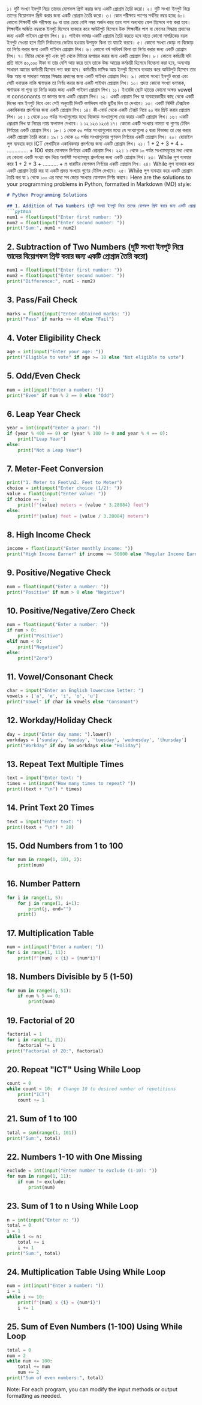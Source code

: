 ১। দুটি সংখ্যা ইনপুট নিয়ে তাদের যোগফল প্রিন্ট করার জন্য একটি প্রোগ্রাম তৈরি করো।
২। দুটি সংখ্যা ইনপুট নিয়ে তাদের বিয়োগফল প্রিন্ট করার জন্য একটি প্রোগ্রাম তৈরি করো।
৩। কোন পরীক্ষায় পাশের সর্বনিম্ন নম্বর হচ্ছে ৪০। কোনো শিক্ষার্থী যদি পরীক্ষায় ৪০ বা তার চেয়ে বেশি নম্বর অর্জন করে তবে পাশ অন্যথায় ফেল হিসেবে গণ্য করা হবে। শিক্ষার্থীর অর্জিত নম্বরকে ইনপুট হিসেবে ব্যবহার করে আউটপুট হিসেবে উক্ত শিক্ষার্থীর পাশ বা ফেলের সিদ্ধান্ত প্রদানের জন্য একটি পাইথন প্রোগাম লিখ।
৪। পাইথন ভাষার একটি প্রোগ্রাম তৈরি করতে হবে যাতে কোনো নাগরিকের বয়স ইনপুট দেওয়া হলে তিনি নির্বাচনের ভোটার হওয়ার উপযুক্ত কিনা তা যাচাই করবে।
৫। কোনো সংখ্যা জোড় না বিজোড় তা নির্ণয় করার জন্য একটি পাইথন প্রোগ্রাম লিখ।
৬। কোনো বর্ষ অধিবর্ষ কিনা তা নির্ণয় করার জন্য একটি প্রোগ্রাম লিখ।
৭। মিটার থেকে ফুট এবং ফুট থেকে মিটারে রূপান্তর করার জন্য একটি প্রোগ্রাম লিখ।
৮। কোনো কর্মচারী যদি প্রতি মাসে ৫০,০০০ টাকা বা তার বেশি আয় করে তবে তাকে উচ্চ আয়ের কর্মচারী হিসেবে বিবেচনা করা হবে, অন্যথায় সাধারণ আয়ের কর্মচারী হিসেবে গণ্য করা হবে। কর্মচারীর মাসিক আয় ইনপুট হিসেবে ব্যবহার করে আউটপুট হিসেবে তার উচ্চ আয় বা সাধারণ আয়ের সিদ্ধান্ত প্রদানের জন্য একটি পাইথন প্রোগ্রাম লিখ।
৯। কোনো সংখ্যা ইনপুট করো এবং সেটি ধনাত্মক নাকি ঋণাত্মক তা নির্ণয় করার জন্য একটি পাইথন প্রোগ্রাম লিখ।
১০। প্রদত্ত কোনো সংখ্যা ধনাত্মক, ঋণাত্মক না শূন্য তা নির্ণয় করার জন্য একটি পাইথণ প্রোগ্রাম লিখ।
১১। ইংরেজি ছোট হাতের কোনো অক্ষর vowel না consonants তা জানার জন্য একটি প্রোগ্রাম লিখ।
১২। একটি প্রোগ্রাম লিখ যা ব্যবহারকারীর কাছ থেকে একটি দিনের নাম ইনপুট নিবে এবং সেই অনুযায়ী দিনটি কর্মদিবস নাকি ছুটির দিন তা দেখাবে।
১৩। একটি নির্দিষ্ট টেক্সটকে একাধিকবার প্রদর্শনের জন্য একটি প্রোগ্রাম লিখ।
১৪। কী-বোর্ড থেকে একটি টেক্সট নিয়ে ২০ বার প্রিন্ট করার প্রোগ্রাম লিখ।
১৫। ১ থেকে ১০০ পর্যন্ত সংখ্যাগুলোর মধ্যে বিজোড় সংখ্যাগুলো বের করার একটি প্রোগ্রাম লিখ।
১৬। একটি প্রোগ্রাম লিখ যা নিম্নের ন্যায় ফলাফল দেখাবে।
১
১২
১২৩
১২৩৪
১৭। কোনো একটি সংখ্যার নামতা বা গুণের টেবিল নির্ণয়ের একটি প্রোগ্রাম লিখ।
১৮। ১ থেকে ৫০ পর্যন্ত সংখ্যাগুলোর মধ্যে যে সংখ্যাগুলো ৫ দ্বারা বিভাজ্য তা বের করার একটি প্রোগ্রাম তৈরি করো।
১৯। ১ থেকে ২০ পর্যন্ত সংখ্যাগুলোর গুণফল নির্ণয়ের একটি প্রোগ্রাম লিখ।
২০। হোয়াইল লুপ ব্যবহার করে ICT লেখাটিকে একাধিকবার প্রদর্শনের জন্য একটি প্রোগ্রাম লিখ।
২১। 1 + 2 + 3 + 4 + .............. + 100 ধারার যোগফল নির্ণয়ের একটি প্রোগ্রাম লিখ।
২২। ১ থেকে ১০ পর্যন্ত সংখ্যাসমূহের মধ্য থেকে যে কোনো একটি সংখ্যা বাদ দিয়ে অবশিষ্ট সংখ্যাসমূহ প্রদর্শনের জন্য একটি প্রোগ্রাম লিখ।
২৩। While লুপ ব্যবহার করে 1 + 2 + 3 + .......... + n ধারাটির যোগফল নির্ণয়ের একটি প্রোগ্রাম লিখ।
২৪। While লুপ ব্যবহার করে একটি প্রোগ্রাম তৈরি কর যা একটি প্রদত্ত সংখ্যার গুণের টেবিল দেখাবে।
২৫। While লুপ ব্যবহার করে একটি প্রোগ্রাম তৈরি কর যা ১ থেকে ১০০ এর মধ্যে সব জোড় সংখ্যার যোগফল নির্ণয় করবে।
Here are the solutions to your programming problems in Python, formatted in Markdown (MD) style:

```markdown
# Python Programming Solutions

## 1. Addition of Two Numbers (দুটি সংখ্যা ইনপুট নিয়ে তাদের যোগফল প্রিন্ট করার জন্য একটি প্রোগ্রাম তৈরি করো)
```python
num1 = float(input("Enter first number: "))
num2 = float(input("Enter second number: "))
print("Sum:", num1 + num2)
```

## 2. Subtraction of Two Numbers (দুটি সংখ্যা ইনপুট নিয়ে তাদের বিয়োগফল প্রিন্ট করার জন্য একটি প্রোগ্রাম তৈরি করো)
```python
num1 = float(input("Enter first number: "))
num2 = float(input("Enter second number: "))
print("Difference:", num1 - num2)
```

## 3. Pass/Fail Check
```python
marks = float(input("Enter obtained marks: "))
print("Pass" if marks >= 40 else "Fail")
```

## 4. Voter Eligibility Check
```python
age = int(input("Enter your age: "))
print("Eligible to vote" if age >= 18 else "Not eligible to vote")
```

## 5. Odd/Even Check
```python
num = int(input("Enter a number: "))
print("Even" if num % 2 == 0 else "Odd")
```

## 6. Leap Year Check
```python
year = int(input("Enter a year: "))
if (year % 400 == 0) or (year % 100 != 0 and year % 4 == 0):
    print("Leap Year")
else:
    print("Not a Leap Year")
```

## 7. Meter-Feet Conversion
```python
print("1. Meter to Feet\n2. Feet to Meter")
choice = int(input("Enter choice (1/2): "))
value = float(input("Enter value: "))
if choice == 1:
    print(f"{value} meters = {value * 3.28084} feet")
else:
    print(f"{value} feet = {value / 3.28084} meters")
```

## 8. High Income Check
```python
income = float(input("Enter monthly income: "))
print("High Income Earner" if income >= 50000 else "Regular Income Earner")
```

## 9. Positive/Negative Check
```python
num = float(input("Enter a number: "))
print("Positive" if num > 0 else "Negative")
```

## 10. Positive/Negative/Zero Check
```python
num = float(input("Enter a number: "))
if num > 0:
    print("Positive")
elif num < 0:
    print("Negative")
else:
    print("Zero")
```

## 11. Vowel/Consonant Check
```python
char = input("Enter an English lowercase letter: ")
vowels = ['a', 'e', 'i', 'o', 'u']
print("Vowel" if char in vowels else "Consonant")
```

## 12. Workday/Holiday Check
```python
day = input("Enter day name: ").lower()
workdays = ['sunday', 'monday', 'tuesday', 'wednesday', 'thursday']
print("Workday" if day in workdays else "Holiday")
```

## 13. Repeat Text Multiple Times
```python
text = input("Enter text: ")
times = int(input("How many times to repeat? "))
print((text + "\n") * times)
```

## 14. Print Text 20 Times
```python
text = input("Enter text: ")
print((text + "\n") * 20)
```

## 15. Odd Numbers from 1 to 100
```python
for num in range(1, 101, 2):
    print(num)
```

## 16. Number Pattern
```python
for i in range(1, 5):
    for j in range(1, i+1):
        print(j, end="")
    print()
```

## 17. Multiplication Table
```python
num = int(input("Enter a number: "))
for i in range(1, 11):
    print(f"{num} x {i} = {num*i}")
```

## 18. Numbers Divisible by 5 (1-50)
```python
for num in range(1, 51):
    if num % 5 == 0:
        print(num)
```

## 19. Factorial of 20
```python
factorial = 1
for i in range(1, 21):
    factorial *= i
print("Factorial of 20:", factorial)
```

## 20. Repeat "ICT" Using While Loop
```python
count = 0
while count < 10:  # Change 10 to desired number of repetitions
    print("ICT")
    count += 1
```

## 21. Sum of 1 to 100
```python
total = sum(range(1, 101))
print("Sum:", total)
```

## 22. Numbers 1-10 with One Missing
```python
exclude = int(input("Enter number to exclude (1-10): "))
for num in range(1, 11):
    if num != exclude:
        print(num)
```

## 23. Sum of 1 to n Using While Loop
```python
n = int(input("Enter n: "))
total = 0
i = 1
while i <= n:
    total += i
    i += 1
print("Sum:", total)
```

## 24. Multiplication Table Using While Loop
```python
num = int(input("Enter a number: "))
i = 1
while i <= 10:
    print(f"{num} x {i} = {num*i}")
    i += 1
```

## 25. Sum of Even Numbers (1-100) Using While Loop
```python
total = 0
num = 2
while num <= 100:
    total += num
    num += 2
print("Sum of even numbers:", total)
```

Note: For each program, you can modify the input methods or output formatting as needed.
```